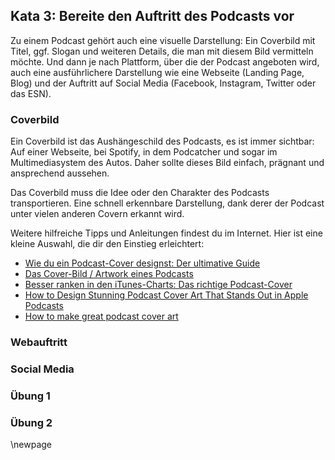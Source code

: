 ## Kata 3: Bereite den Auftritt des Podcasts vor

Zu einem Podcast gehört auch eine visuelle Darstellung: Ein Coverbild mit Titel, ggf. Slogan und weiteren Details, die man mit diesem Bild vermitteln möchte. Und dann je nach Plattform, über die der Podcast angeboten wird, auch eine ausführlichere Darstellung wie eine Webseite (Landing Page, Blog) und der Auftritt auf Social Media (Facebook, Instagram, Twitter oder das ESN).

### Coverbild

Ein Coverbild ist das Aushängeschild des Podcasts, es ist immer sichtbar: Auf einer Webseite, bei Spotify, in dem Podcatcher und sogar im Multimediasystem des Autos. Daher sollte dieses Bild einfach, prägnant und ansprechend aussehen.

Das Coverbild muss die Idee oder den Charakter des Podcasts transportieren. Eine schnell erkennbare Darstellung, dank derer der Podcast unter vielen anderen Covern erkannt wird.

Weitere hilfreiche Tipps und Anleitungen findest du im Internet. Hier ist eine kleine Auswahl, die dir den Einstieg erleichtert:

* [Wie du ein Podcast-Cover designst: Der ultimative Guide](https://99designs.de/blog/andere-designs/podcast-cover-ultimative-guide/)
* [Das Cover-Bild / Artwork eines Podcasts](https://hilfe.podigee.com/article/40-das-cover-bild-artwork-eines-podcasts)
* [Besser ranken in den iTunes-Charts: Das richtige Podcast-Cover](https://podcast-helden.de/itunes-podcast-cover/)
* [How to Design Stunning Podcast Cover Art That Stands Out in Apple Podcasts](https://www.buzzsprout.com/blog/10-tips-create-awesome-podcast-artwork)
* [How to make great podcast cover art](https://theaudacitytopodcast.com/how-to-make-great-podcast-cover-art-tap191/)


### Webauftritt

### Social Media


### Übung 1

### Übung 2

\newpage